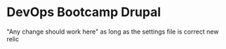 # DevOps Bootcamp Drupal

"Any change should work here"
as long as the settings file is correct
new relic
